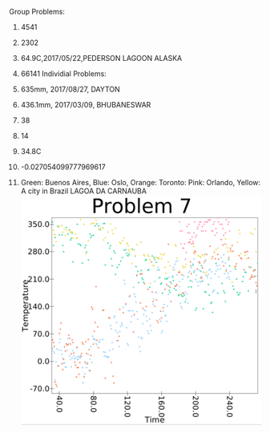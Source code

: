 Group Problems:

  1. 4541
  2. 2302
  3. 64.9C,2017/05/22,PEDERSON LAGOON ALASKA
  4. 66141
Individial Problems:

  1. 635mm, 2017/08/27, DAYTON 
  2. 436.1mm, 2017/03/09, BHUBANESWAR 
  3. 38
  4. 14
  5. 34.8C
  6. -0.027054099777969617
  7. Green: Buenos Aires, Blue: Oslo, Orange: Toronto: Pink: Orlando, Yellow: A city in Brazil LAGOA DA CARNAUBA
  ![plot](./prob7.png)